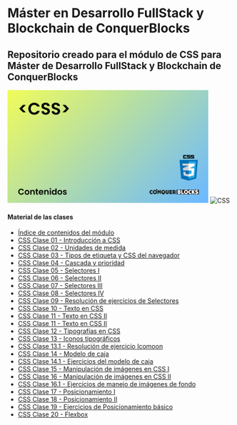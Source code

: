 <h1>Máster en Desarrollo FullStack y Blockchain de ConquerBlocks</h1>

<h2>Repositorio creado para el módulo de CSS para Máster de Desarrollo FullStack y Blockchain de ConquerBlocks</h2>

<img width="450px" src="00_indice_modulo/portada.jpg" alt="Portada del módulo de CSS" />

<img src="https://camo.githubusercontent.com/e6b67b27998fca3bccf4c0ee479fc8f9de09d91f389cccfbe6cb1e29c10cfbd7/68747470733a2f2f696d672e736869656c64732e696f2f62616467652f637373332d2532333135373242362e7376673f7374796c653d666f722d7468652d6261646765266c6f676f3d63737333266c6f676f436f6c6f723d7768697465" alt="CSS">

<h4>Material de las clases</h4>
<ul>
    <li><a target="_blank" href="https://github.com/bienvenidosaez/conquerblocks-css/blob/master/00_indice_modulo/CSS%20-%20Contenidos.pdf">Índice de contenidos del módulo</a></li>
    <li><a target="_blank" href="https://github.com/bienvenidosaez/conquerblocks-css/blob/master/01_clases/Clase%2000%20-%20Presentaci%C3%B3n/CSS%20Clase%2001%20-%20Introducci%C3%B3n%20a%20CSS.pdf">CSS Clase 01 - Introducción a CSS</a></li>
    <li><a target="_blank" href="https://github.com/bienvenidosaez/conquerblocks-css/blob/master/01_clases/Clase%2002%20-%20Unidades%20de%20medida%20en%20CSS/CSS%20Clase%2002%20-%20Unidades%20de%20medida.pdf">CSS Clase 02 - Unidades de medida</a></li>
    <li><a target="_blank" href="https://github.com/bienvenidosaez/conquerblocks-css/blob/master/01_clases/Clase%2003%20-%20Tipos%20de%20etiqueta%20y%20CSS%20del%20navegador/CSS%20Clase%2003%20-%20Tipos%20de%20etiqueta%20y%20CSS%20del%20navegador%20(Diapositivas).pdf">CSS Clase 03 - Tipos de etiqueta y CSS del navegador</a></li>
    <li><a target="_blank" href="https://github.com/bienvenidosaez/conquerblocks-css/blob/master/01_clases/Clase%2004%20-%20Cascada%20y%20prioridad/CSS%20Clase%2004%20-%20Cascada%20y%20especificaci%C3%B3n.pdf">CSS Clase 04 - Cascada y prioridad</a></li>
    <li><a target="_blank" href="https://github.com/bienvenidosaez/conquerblocks-css/blob/master/01_clases/Clase%2005%20-%20Selectores%20I/CSS%20Clase%2005%20-%20Selectores%20I.pdf">CSS Clase 05 - Selectores I</a></li>
    <li><a target="_blank" href="https://github.com/bienvenidosaez/conquerblocks-css/blob/master/01_clases/Clase%2006%20-%20Selectores%20II/CSS%20Clase%2006%20-%20Selectores%20II.pdf">CSS Clase 06 - Selectores II</a></li>
    <li><a target="_blank" href="https://github.com/bienvenidosaez/conquerblocks-css/blob/master/01_clases/Clase%2007%20-%20Selectores%20III/CSS%20Clase%2007%20-%20Selectores%20III.pdf">CSS Clase 07 - Selectores III</a></li>
    <li><a target="_blank" href="https://github.com/bienvenidosaez/conquerblocks-css/blob/master/01_clases/Clase%2008%20-%20Selectores%20IV/CSS%20Clase%2008%20-%20Selectores%20IV.pdf">CSS Clase 08 - Selectores IV</a></li>
    <li><a target="_blank" href="https://github.com/bienvenidosaez/conquerblocks-css/blob/master/01_clases/Clase%2009%20-%20Resoluci%C3%B3n%20de%20ejercicios%20de%20Selectores/CSS%20Clase%2009%20-%20Ejercicios%20de%20Selectores%20resueltos.pdf">CSS Clase 09 - Resolución de ejercicios de Selectores</a></li>
    <li><a target="_blank" href="https://github.com/bienvenidosaez/conquerblocks-css/blob/master/01_clases/Clase%2010%20-%20Texto%20en%20CSS/CSS%20Clase%2010%20-%20Texto%20en%20CSS.pdf">CSS Clase 10 - Texto en CSS</a></li>
    <li><a target="_blank" href="https://github.com/bienvenidosaez/conquerblocks-css/blob/master/01_clases/Clase%2011%20-%20Texto%20en%20CSS%202/CSS%20Clase%2011%20-%20Texto%20en%20CSS%202.pdf">CSS Clase 11 - Texto en CSS II</a></li>
    <li><a target="_blank" href="https://github.com/bienvenidosaez/conquerblocks-css/blob/master/01_clases/Clase%2011%20-%20Texto%20en%20CSS%202/CSS%20Clase%2011%20-%20Texto%20en%20CSS%202.pdf">CSS Clase 11 - Texto en CSS II</a></li>
    <li><a target="_blank" href="https://github.com/bienvenidosaez/conquerblocks-css/blob/master/01_clases/Clase%2012%20-%20Tipograf%C3%ADas%20en%20CSS/CSS%20Clase%2012%20-%20Tipograf%C3%ADas%20en%20CSS.pdf">CSS Clase 12 - Tipografías en CSS</a></li>
    <li><a target="_blank" href="https://github.com/bienvenidosaez/conquerblocks-css/blob/master/01_clases/Clase%2013%20-%20Iconos%20tipogr%C3%A1ficos/CSS%20Clase%2013%20-%20Iconos%20tipogr%C3%A1ficos.pdf">CSS Clase 13 - Iconos tipográficos</a></li>
    <li><a target="_blank" href="https://github.com/bienvenidosaez/conquerblocks-css/blob/master/01_clases/Clase%2013.1%20-%20Ejercicio%20Icomoon/CSS%20Clase%2013.1%20Ejercicio%20tipograf%C3%ADa%20en%20Icomoon.pdf">CSS Clase 13.1 - Resolución de ejercicio Icomoon</a></li>
    <li><a target="_blank" href="https://github.com/bienvenidosaez/conquerblocks-css/blob/master/01_clases/Clase%2014%20-%20Modelo%20de%20cajas/CSS%20Clase%2014%20-%20Modelo%20de%20cajas.pdf">CSS Clase 14 - Modelo de caja</a></li>
    <li><a target="_blank" href="https://github.com/bienvenidosaez/conquerblocks-css/blob/master/01_clases/Clase%2014.1%20-%20Ejercicio%20modelo%20de%20cajas/CSS%20Clase%2014.1%20Ejercicios%20de%20modelo%20de%20caja.pdf">CSS Clase 14.1 - Ejercicios del modelo de caja</a></li>
    <li><a target="_blank" href="https://github.com/bienvenidosaez/conquerblocks-css/blob/master/01_clases/Clase%2015%20-%20Manejo%20de%20Im%C3%A1genes%20en%20CSS/CSS%20Clase%2015%20Manejo%20de%20im%C3%A1genes%20en%20CSS.pdf">CSS Clase 15 - Manipulación de imágenes en CSS I</a></li>
    <li><a target="_blank" href="https://github.com/bienvenidosaez/conquerblocks-css/blob/master/01_clases/Clase%2016%20-%20Manejo%20de%20Im%C3%A1genes%20en%20CSS%20II/CSS%20Clase%2016%20Manejo%20de%20im%C3%A1genes%20en%20CSS%20II.pdf">CSS Clase 16 - Manipulación de imágenes en CSS II</a></li>
    <li><a target="_blank" href="https://github.com/bienvenidosaez/conquerblocks-css/blob/master/01_clases/Clase%2016.1%20-%20Ejercicios%20de%20manejo%20de%20im%C3%A1genes/CSS%20Clase%2016.1%20-%20Ejercicios%20de%20manejo%20de%20im%C3%A1genes%20en%20CSS.pdf">CSS Clase 16.1 - Ejercicios de manejo de imágenes de fondo</a></li>
    <li><a target="_blank" href="https://github.com/bienvenidosaez/conquerblocks-css/blob/master/01_clases/Clase%2017%20-%20Posicionamiento%20I/CSS%20Clase%2017%20-%20Posicionamiento%20I.pdf">CSS Clase 17 - Posicionamiento I</a></li>
    <li><a target="_blank" href="https://github.com/bienvenidosaez/conquerblocks-css/blob/master/01_clases/Clase%2018%20-%20Posicionamiento%20II/CSS%20Clase%2018%20-%20Posicionamiento%20II.pdf">CSS Clase 18 - Posicionamiento II</a></li>
    <li><a target="_blank" href="https://github.com/bienvenidosaez/conquerblocks-css/blob/master/01_clases/Clase%2019%20-%20Ejercicios%20posicionamiento%20b%C3%A1sico/CSS%20Clase%2019%20-%20Ejercicios%20de%20posicionamiento%20b%C3%A1sico.pdf">CSS Clase 19 - Ejercicios de Posicionamiento básico</a></li>
    <li><a target="_blank" href="https://github.com/bienvenidosaez/conquerblocks-css/blob/master/01_clases/Clase%2020%20-%20Flexbox/CSS%20Clase%2020%20-%20Flexbox.pdf">CSS Clase 20 - Flexbox</a></li>
</ul>
